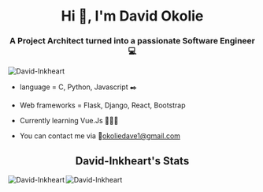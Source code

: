 <h1 align = "center">Hi 👋, I'm David Okolie</h1>
<h3 align = "center">A Project Architect turned into a passionate Software Engineer 💻</h1>

<p align="left"> <img src="https://komarev.com/ghpvc/?username=David-Inkheart&label=Profile%20views&color=0e75b6&style=flat" alt="David-Inkheart" /> </p>

* language = C, Python, Javascript :black_nib:
> 
* Web frameworks = Flask, Django, React, Bootstrap
> 
* Currently learning Vue.Js 👩🏾‍💻

* You can contact me via 📧okoliedave1@gmail.com

<h2 align="center"> David-Inkheart's Stats </h2>
 
<p><img align="left" src="https://github-readme-stats.vercel.app/api/top-langs?username=David-Inkheart&show_icons=true&locale=en&layout=compact" alt="David-Inkheart" /></p>

<p>&nbsp;<img align="left" src="https://github-readme-stats.vercel.app/api?username=David-Inkheart&show_icons=true&locale=en" alt="David-Inkheart" /></p>
